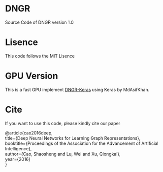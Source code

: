 # DNGR
Source Code of DNGR version 1.0

# Lisence
This code follows the MIT Lisence

# GPU Version
This is a fast GPU implement [DNGR-Keras](https://github.com/MdAsifKhan/DNGR-Keras) using Keras by MdAsifKhan.

# Cite
If you want to use this code, please kindly cite our paper

@article{cao2016deep,<br/>
  title={Deep Neural Networks for Learning Graph Representations},<br/>
  booktitle={Proceedings of the Association for the Advancement of Artificial Intelligence},<br/>
  author={Cao, Shaosheng and Lu, Wei and Xu, Qiongkai},<br/>
  year={2016}<br/>
}
